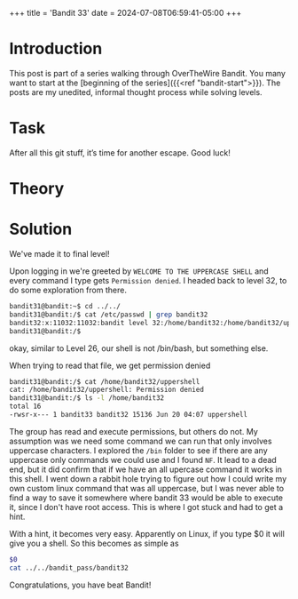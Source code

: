 +++
title = 'Bandit 33'
date = 2024-07-08T06:59:41-05:00
+++

# Introduction

This post is part of a series walking through OverTheWire Bandit. You many want to start at the [beginning of the series]({{<ref "bandit-start">}}). The posts are my unedited, informal thought process while solving levels.

# Task

After all this git stuff, it’s time for another escape. Good luck!

# Theory

# Solution

We've made it to final level!

Upon logging in we're greeted by `WELCOME TO THE UPPERCASE SHELL` and every command I type gets `Permission denied`. I headed back to level 32, to do some exploration from there.

```bash
bandit31@bandit:~$ cd ../../
bandit31@bandit:/$ cat /etc/passwd | grep bandit32
bandit32:x:11032:11032:bandit level 32:/home/bandit32:/home/bandit32/uppershell
bandit31@bandit:/$
```

okay, similar to Level 26, our shell is not /bin/bash, but something else.

When trying to read that file, we get permission denied

```bash
bandit31@bandit:/$ cat /home/bandit32/uppershell
cat: /home/bandit32/uppershell: Permission denied
bandit31@bandit:/$ ls -l /home/bandit32
total 16
-rwsr-x--- 1 bandit33 bandit32 15136 Jun 20 04:07 uppershell
```

The group has read and execute permissions, but others do not. My assumption was we need some command we can run that only involves uppercase characters. I explored the `/bin` folder to see if there are any uppercase only commands we could use and I found `NF`. It lead to a dead end, but it did confirm that if we have an all upercase command it works in this shell. I went down a rabbit hole trying to figure out how I could write my own custom linux command that was all uppercase, but I was never able to find a way to save it somewhere where bandit 33 would be able to execute it, since I don't have root access. This is where I got stuck and had to get a hint.

With a hint, it becomes very easy. Apparently on Linux, if you type $0 it will give you a shell. So this becomes as simple as

```bash
$0
cat ../../bandit_pass/bandit32
```

Congratulations, you have beat Bandit!
